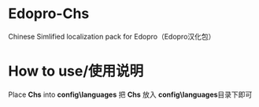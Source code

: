 # Edopro-Chs
Chinese Simlified localization pack for Edopro（Edopro汉化包）
# How to use/使用说明
Place **Chs** into **config\languages**
把 **Chs** 放入 **config\languages**目录下即可
